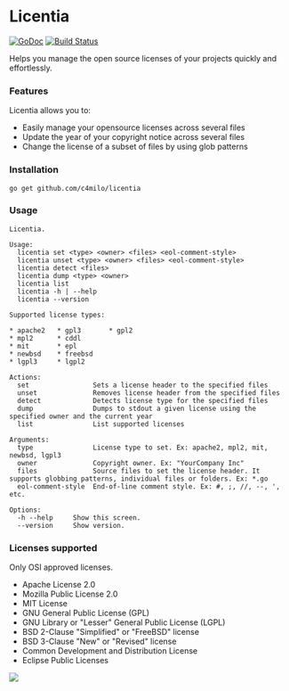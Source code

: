 # Licentia
[![GoDoc](https://godoc.org/github.com/c4milo/licentia?status.svg)](https://godoc.org/github.com/c4milo/licentia)
[![Build Status](https://travis-ci.org/c4milo/licentia.svg?branch=master)](https://travis-ci.org/c4milo/licentia)

Helps you manage the open source licenses of your projects quickly and effortlessly.

### Features
Licentia allows you to:

* Easily manage your opensource licenses across several files
* Update the year of your copyright notice across several files
* Change the license of a subset of files by using glob patterns

### Installation
`go get github.com/c4milo/licentia`

### Usage

```
Licentia.

Usage:
  licentia set <type> <owner> <files> <eol-comment-style>
  licentia unset <type> <owner> <files> <eol-comment-style>
  licentia detect <files>
  licentia dump <type> <owner>
  licentia list
  licentia -h | --help
  licentia --version

Supported license types:

* apache2   * gpl3       * gpl2
* mpl2      * cddl
* mit       * epl
* newbsd    * freebsd
* lgpl3     * lgpl2

Actions:
  set                Sets a license header to the specified files
  unset              Removes license header from the specified files
  detect             Detects license type for the specified files
  dump               Dumps to stdout a given license using the specified owner and the current year
  list               List supported licenses

Arguments:
  type               License type to set. Ex: apache2, mpl2, mit, newbsd, lgpl3
  owner              Copyright owner. Ex: "YourCompany Inc"
  files              Source files to set the license header. It supports globbing patterns, individual files or folders. Ex: *.go
  eol-comment-style  End-of-line comment style. Ex: #, ;, //, --, ', etc.

Options:
  -h --help     Show this screen.
  --version     Show version.
```

### Licenses supported
Only OSI approved licenses.
* Apache License 2.0
* Mozilla Public License 2.0
* MIT License
* GNU General Public License (GPL)
* GNU Library or "Lesser" General Public License (LGPL)
* BSD 2-Clause "Simplified" or "FreeBSD" license
* BSD 3-Clause "New" or "Revised" license
* Common Development and Distribution License
* Eclipse Public Licenses

![](http://opensource.org/trademarks/opensource/OSI-Approved-License-100x137.png)
